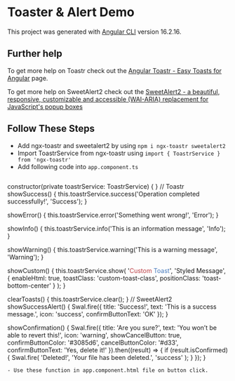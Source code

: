 # Toaster & Alert Demo

This project was generated with [Angular CLI](https://github.com/angular/angular-cli) version 16.2.16.

## Further help

To get more help on Toastr check out the [Angular Toastr - Easy Toasts for Angular](https://ngx-toastr.vercel.app) page.

To get more help on SweetAlert2 check out the [SweetAlert2 - a beautiful, responsive, customizable and accessible (WAI-ARIA) replacement for JavaScript's popup boxes](https://sweetalert2.github.io/#examples)

## Follow These Steps

- Add ngx-toastr and sweetalert2 by using `npm i ngx-toastr sweetalert2`
- Import ToastrService from ngx-toastr using `import { ToastrService } from 'ngx-toastr'`
- Add following code into `app.component.ts`
   ```
 constructor(private toastrService: ToastrService) { }
  // Toastr
  showSuccess() {
    this.toastrService.success('Operation completed successfully!', 'Success');
  }

  showError() {
    this.toastrService.error('Something went wrong!', 'Error');
  }

  showInfo() {
    this.toastrService.info('This is an information message', 'Info');
  }

  showWarning() {
    this.toastrService.warning('This is a warning message', 'Warning');
  }

  showCustom() {
    this.toastrService.show(
      '<span style="color: #bd4147">Custom</span> <span style="color: #477abd">Toast</span>',
      'Styled Message',
      {
        enableHtml: true,
        toastClass: 'custom-toast-class',
        positionClass: 'toast-bottom-center'
      }
    );
  }

  clearToasts() {
    this.toastrService.clear();
  }
  // SweetAlert2  
  showSuccessAlert() {
    Swal.fire({
      title: 'Success!',
      text: 'This is a success message.',
      icon: 'success',
      confirmButtonText: 'OK'
    });
  }

  showConfirmation() {
    Swal.fire({
      title: 'Are you sure?',
      text: 'You won’t be able to revert this!',
      icon: 'warning',
      showCancelButton: true,
      confirmButtonColor: '#3085d6',
      cancelButtonColor: '#d33',
      confirmButtonText: 'Yes, delete it!'
    }).then((result) => {
      if (result.isConfirmed) {
        Swal.fire(
          'Deleted!',
          'Your file has been deleted.',
          'success'
        );
      }
    });
  }
  ```
- Use these function in app.component.html file on button click.

